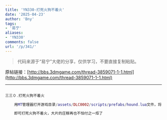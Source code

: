 ```yaml
---
title: 'YN330-打死火狗不着火'
date: '2025-04-23'
author: 'Bny'
tags:
- '易宁'
aliases:
- 'YN330'
comments: false
url: '/p/341/'
---
```


> 代码来源于“易宁”大佬的分享，仅供学习，不要直接复制粘贴。

原帖链接：[http://bbs.3dmgame.com/thread-3859071-1-1.html](http://bbs.3dmgame.com/thread-3859071-1-1.html)

---

```lua  

三三０.打死火狗不着火

	用MT管理器打开游戏目录/assets/DLC0002/scripts/prefabs/hound.lua文件，将inst.components.burnable:Ignite()替换为--inst.components.burnable:Ignite()

	即可打死火狗不着火，大片的庄稼再也不怕付之一炬了

```  

